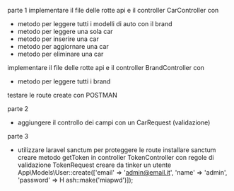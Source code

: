 

parte 1
implementare il file delle rotte api e il controller CarController con
- metodo per leggere tutti i modelli di auto con il brand
- metodo per leggere una sola car
- metodo per inserire una car
- metodo per aggiornare una car
- metodo per eliminare una car

implementare il file delle rotte api e il controller BrandController con
- metodo per leggere tutti i brand

testare le route create con POSTMAN

parte 2
- aggiungere il controllo dei campi con un CarRequest (validazione)

parte 3
- utilizzare laravel sanctum per proteggere le route
installare sanctum
creare metodo getToken in controller TokenController con regole di validazione TokenRequest
creare da tinker un utente
App\Models\User::create(['email' => 'admin@email.it', 'name' => 'admin', 'password' => H
ash::make('miapwd')]); 